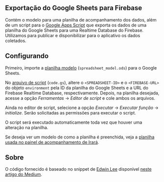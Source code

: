 ## Exportação do Google Sheets para Firebase

Contém o modelo para uma planilha de acompanhamento dos dados, além de um script para o [Google Apps Script](http://script.google.com/) que exporta os dados de uma planilha do Google Sheets para uma Realtime Database do Firebase. Utilizamos para publicar e disponibilizar para o aplicativo os dados coletados.

## Configurando

Primeiro, importe a [planilha modelo](spreadsheet_model.ods) (`spreadsheet_model.ods`) para o Google Sheets.

No [arquivo de script](code.gs) (`code.gs`), altere o `<SPREADSHEET-ID>` e o `<FIREBASE-URL>` do objeto `environment` pela ID da planilha do Google Sheets e a URL do Firebase Realtime Database, respectivamente. Depois, na planilha desejada, acesse a opção _Ferramentas_ -> _Editor de script_ e cole ambos os arquivos.

Ainda no editor de script, selecione a opção _Executar_ -> _Executar função_ -> _initialize_. Serão solicitadas as permissões para executar o script.

O script será executado automaticamente toda vez que houver uma alteração na planilha.

Se deseja ver um modelo de como a planilha é preenchida, veja a [planilha usada no painel de acompanhamento de Irará](https://docs.google.com/spreadsheets/d/1-a543uhVSRItc7P4tZPiHBvz5bwUH0zQLn5b8hNbehg).

## Sobre

O código fornecido é baseado no snippet de [Edwin Lee](https://gist.github.com/edwinlee) disponível [neste artigo do Medium](https://medium.com/firebase-developers/sheets-to-firebase-33132e31935b).
